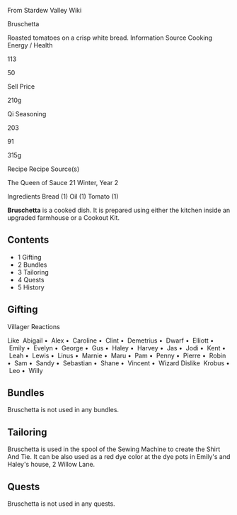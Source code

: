 From Stardew Valley Wiki

Bruschetta

Roasted tomatoes on a crisp white bread. Information Source Cooking Energy / Health

113

50

Sell Price

210g

Qi Seasoning

203

91

315g

Recipe Recipe Source(s)

The Queen of Sauce 21 Winter, Year 2

Ingredients Bread (1) Oil (1) Tomato (1)

**Bruschetta** is a cooked dish. It is prepared using either the kitchen inside an upgraded farmhouse or a Cookout Kit.

## Contents

- 1 Gifting
- 2 Bundles
- 3 Tailoring
- 4 Quests
- 5 History

## Gifting

Villager Reactions

Like  Abigail •  Alex •  Caroline •  Clint •  Demetrius •  Dwarf •  Elliott •  Emily •  Evelyn •  George •  Gus •  Haley •  Harvey •  Jas •  Jodi •  Kent •  Leah •  Lewis •  Linus •  Marnie •  Maru •  Pam •  Penny •  Pierre •  Robin •  Sam •  Sandy •  Sebastian •  Shane •  Vincent •  Wizard Dislike  Krobus •  Leo •  Willy

## Bundles

Bruschetta is not used in any bundles.

## Tailoring

Bruschetta is used in the spool of the Sewing Machine to create the Shirt And Tie. It can be also used as a red dye color at the dye pots in Emily's and Haley's house, 2 Willow Lane.

## Quests

Bruschetta is not used in any quests.